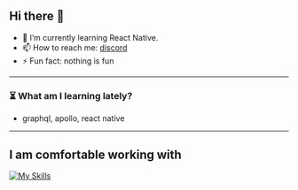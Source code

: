 ## Hi there 👋
<!--- - 🐧 I've been working on web projects quite a while now. --->
- 🌱 I’m currently learning React Native.
- 📫 How to reach me: [discord](https://discord.com/users/900400541899825202)
- ⚡ Fun fact: nothing is fun
<!--
**lyn-eva/lyn-eva** is a ✨ _special_ ✨ repository because its `README.md` (this file) appears on your GitHub profile.

Here are some ideas to get you started:
- 🔭 I’m currently working on side projects.
- 👯 I’m looking to collaborate on ...
- 💬 Ask me about ...
- 😄 Pronouns: ...
-->


---
### ⏳ What am I learning lately?
- graphql, apollo, react native

---
## I am comfortable working with
[![My Skills](https://skillicons.dev/icons?i=ts,js,tailwind,react,mui,redux,nextjs,astro,nodejs,express,mysql,postgres,prisma,graphql,apollo,firebase,python,docker,figma,php,laravel&perline=15)](https://skillicons.dev)

<!-- ![Top Langs](https://github-readme-stats.vercel.app/api/top-langs/?username=lyn-eva&layout=compact&theme=dark) -->
<!-- ### ⚙️ Languages and Tools: -->
